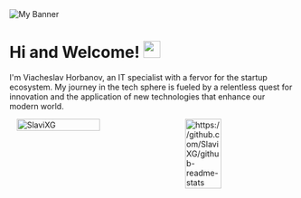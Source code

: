 <img src="https://github.com/SlaviXG/SlaviXG/assets/78792148/1b0b922f-777b-4b8a-8b2f-2552f3316a5d" alt="My Banner">

<h1> Hi and Welcome! <img src="https://emojis.slackmojis.com/emojis/images/1531849430/4246/blob-sunglasses.gif?1531849430" width="30"/> </h1>

<p> I'm Viacheslav Horbanov, an IT specialist with a fervor for the startup ecosystem. My journey in the tech sphere is fueled by a relentless quest for innovation and the application of new technologies that enhance our modern world. </p>


<div style="display:flex; justify-content: space-around;">
  <img src="https://github-readme-stats.vercel.app/api?username=SlaviXG&show_icons=true&count_private=true&include_all_commits=true" alt="SlaviXG" width="54%"/>
  <img src="https://github-readme-stats.vercel.app/api/top-langs/?username=SlaviXG&layout=compact&langs_count=8" alt="https://github.com/SlaviXG/github-readme-stats" width="35.7%"/>
</div>

